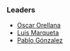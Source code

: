 ### Leaders

* [Oscar Orellana](mailto:oscar.orellana.artigas@owasp.org)
* [Luis Marqueta](mailto:luis.marqueta@owasp.org)
* [Pablo Gónzalez](mailto:pablo.gonzalez@owasp.org)
